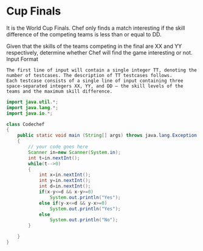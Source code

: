 # Cup Finals

It is the World Cup Finals. Chef only finds a match interesting if the skill difference of the competing teams is less than or equal to DD.

Given that the skills of the teams competing in the final are XX and YY respectively, determine whether Chef will find the game interesting or not.
Input Format

    The first line of input will contain a single integer TT, denoting the number of testcases. The description of TT testcases follows.
    Each testcase consists of a single line of input containing three space-separated integers XX, YY, and DD — the skill levels of the teams and the maximum skill difference.

```java
import java.util.*;
import java.lang.*;
import java.io.*;

class Codechef
{
	public static void main (String[] args) throws java.lang.Exception
	{
		// your code goes here
		Scanner in=new Scanner(System.in);
		int t=in.nextInt();
		while(t-->0)
		{
		    int x=in.nextInt();
		    int y=in.nextInt();
		    int d=in.nextInt();
		    if(x-y<=d && x-y>=0)
		        System.out.println("Yes");
		    else if(y-x<=d && y-x>=0)
		        System.out.println("Yes");
		    else
		        System.out.println("No");
		}

	}
}
```
